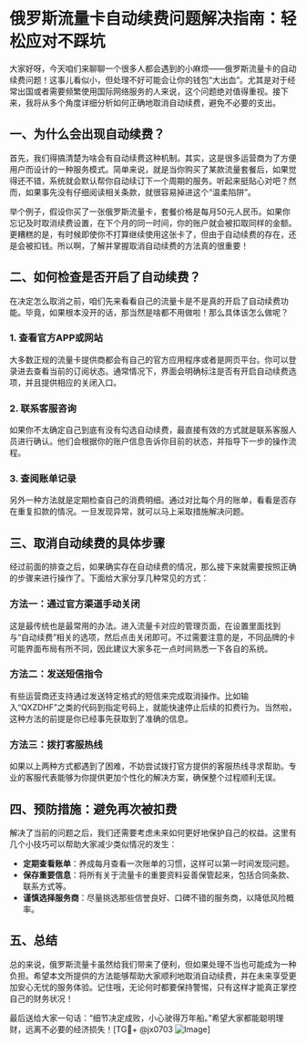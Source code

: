 # 俄罗斯流量卡自动续费问题解决指南：轻松应对不踩坑

大家好呀，今天咱们来聊聊一个很多人都会遇到的小麻烦——俄罗斯流量卡的自动续费问题！这事儿看似小，但处理不好可能会让你的钱包“大出血”。尤其是对于经常出国或者需要频繁使用国际网络服务的人来说，这个问题绝对值得重视。接下来，我将从多个角度详细分析如何正确地取消自动续费，避免不必要的支出。

## 一、为什么会出现自动续费？

首先，我们得搞清楚为啥会有自动续费这种机制。其实，这是很多运营商为了方便用户而设计的一种服务模式。简单来说，就是当你购买了某款流量套餐后，如果觉得还不错，系统就会默认帮你自动续订下一个周期的服务。听起来挺贴心对吧？然而，如果事先没有仔细阅读相关条款，就很容易掉进这个“温柔陷阱”。

举个例子，假设你买了一张俄罗斯流量卡，套餐价格是每月50元人民币。如果你忘记及时取消续费设置，在下个月的同一时间，你的账户就会被扣取同样的金额。更糟糕的是，有时候即使你不打算继续使用这张卡了，但由于自动续费的存在，还是会被扣钱。所以啊，了解并掌握取消自动续费的方法真的很重要！

## 二、如何检查是否开启了自动续费？

在决定怎么取消之前，咱们先来看看自己的流量卡是不是真的开启了自动续费功能。毕竟，如果根本没开的话，那当然是啥都不用做啦！那么具体该怎么做呢？

### 1. 查看官方APP或网站
大多数正规的流量卡提供商都会有自己的官方应用程序或者是网页平台。你可以登录进去查看当前的订阅状态。通常情况下，界面会明确标注是否有开启自动续费选项，并且提供相应的关闭入口。

### 2. 联系客服咨询
如果你不太确定自己到底有没有勾选自动续费，最直接有效的方式就是联系客服人员进行确认。他们会根据你的账户信息告诉你目前的状态，并指导下一步的操作流程。

### 3. 查阅账单记录
另外一种方法就是定期检查自己的消费明细。通过对比每个月的账单，看看是否存在重复扣款的情况。一旦发现异常，就可以马上采取措施解决问题。

## 三、取消自动续费的具体步骤

经过前面的排查之后，如果确实存在自动续费的情况，那么接下来就需要按照正确的步骤来进行操作了。下面给大家分享几种常见的方式：

### 方法一：通过官方渠道手动关闭
这是最传统也是最常用的办法。进入流量卡对应的管理页面，在设置里面找到与“自动续费”相关的选项，然后点击关闭即可。不过需要注意的是，不同品牌的卡可能界面布局有所不同，因此建议大家多花一点时间熟悉一下各自的系统。

### 方法二：发送短信指令
有些运营商还支持通过发送特定格式的短信来完成取消操作。比如输入“QXZDHF”之类的代码到指定号码上，就能快速停止后续的扣费行为。当然啦，这种方法的前提是你已经事先获取到了准确的信息。

### 方法三：拨打客服热线
如果以上两种方式都遇到了困难，不妨尝试拨打官方提供的客服热线寻求帮助。专业的客服代表能够为你提供更加个性化的解决方案，确保整个过程顺利无误。

## 四、预防措施：避免再次被扣费

解决了当前的问题之后，我们还需要考虑未来如何更好地保护自己的权益。这里有几个小技巧可以帮助大家减少类似情况的发生：

- **定期查看账单**：养成每月查看一次账单的习惯，这样可以第一时间发现问题。
- **保存重要信息**：将所有关于流量卡的重要资料妥善保管起来，包括合同条款、联系方式等。
- **谨慎选择服务商**：尽量挑选那些信誉良好、口碑不错的服务商，以降低风险概率。

## 五、总结

总的来说，俄罗斯流量卡虽然给我们带来了便利，但如果处理不当也可能成为一种负担。希望本文所提供的方法能够帮助大家顺利地取消自动续费，并在未来享受更加安心无忧的服务体验。记住哦，无论何时都要保持警惕，只有这样才能真正掌控自己的财务状况！

最后送给大家一句话：“细节决定成败，小心驶得万年船。”希望大家都能聪明理财，远离不必要的经济损失！[TG💪+ @jx0703 ![Image](https://github.com/user-attachments/assets/dbca1d08-cadb-493c-b0ec-ad6f7a83f270)]